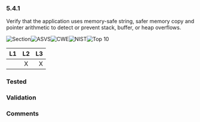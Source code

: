 ### 5.4.1 
Verify that the application uses memory-safe string, safer memory copy and pointer arithmetic to detect or prevent stack, buffer, or heap overflows.

![Section](https://img.shields.io/badge/V5-green.svg)![ASVS](https://img.shields.io/badge/ASVS-5.4.1-blue.svg)![CWE](https://img.shields.io/badge/CWE--red.svg)![NIST](https://img.shields.io/badge/NIST--important.svg)![Top 10](https://img.shields.io/badge/--lightgray.svg)

| L1| L2| L3|
| --|:--:|-:|
|  | X | X |

### Tested

### Validation

### Comments

        